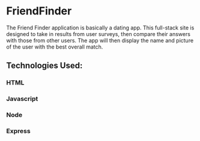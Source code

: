 # FriendFinder
The Friend Finder application is basically a dating app. This full-stack site is designed to take in results from user surveys, then compare their answers with those from other users. The app will then display the name and picture of the user with the best overall match.

## Technologies Used:
### HTML
### Javascript
### Node
### Express

